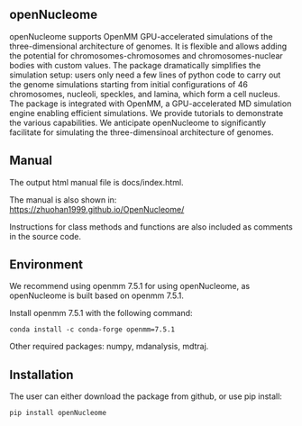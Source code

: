 ## openNucleome

openNucleome supports OpenMM GPU-accelerated simulations of the three-dimensional architecture of genomes. It is flexible and allows adding the potential for chromosomes-chromosomes and chromosomes-nuclear bodies with custom values. The package dramatically simplifies the simulation setup: users only need a few lines of python code to carry out the genome simulations starting from initial configurations of 46 chromosomes, nucleoli, speckles, and lamina, which form a cell nucleus. The package is integrated with OpenMM, a GPU-accelerated MD simulation engine enabling efficient simulations. We provide tutorials to demonstrate the various capabilities. We anticipate openNucleome to significantly facilitate for simulating the three-dimensinoal architecture of genomes.

## Manual

The output html manual file is docs/index.html. 

The manual is also shown in: https://zhuohan1999.github.io/OpenNucleome/

Instructions for class methods and functions are also included as comments in the source code. 

## Environment

We recommend using openmm 7.5.1 for using openNucleome, as openNucleome is built based on openmm 7.5.1. 

Install openmm 7.5.1 with the following command: 

```
conda install -c conda-forge openmm=7.5.1
```

Other required packages: numpy, mdanalysis, mdtraj.

## Installation

The user can either download the package from github, or use pip install:

```
pip install openNucleome
```
